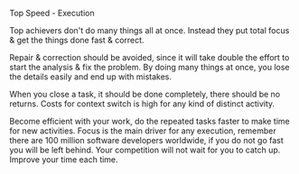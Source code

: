 Top Speed - Execution

Top achievers don't do many things all at once. Instead they put total focus & get the things done fast & correct.

Repair & correction should be avoided, since it will take double the effort to start the analysis & fix the problem. By doing many things at once, you lose the details easily and end up with mistakes.

When you close a task, it should be done completely, there should be no returns. Costs for context switch is high for any kind of distinct activity.

Become efficient with your work, do the repeated tasks faster to make time for new activities. Focus is the main driver for any execution, remember there are 100 million software developers worldwide, if you do not go fast you will be left behind. Your competition will not wait for you to catch up. Improve your time each time.